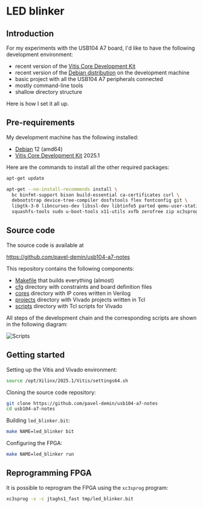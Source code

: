 # LED blinker

## Introduction

For my experiments with the USB104 A7 board, I'd like to have the following development environment:

- recent version of the [Vitis Core Development Kit](https://www.amd.com/en/products/software/adaptive-socs-and-fpgas/vitis.html)
- recent version of the [Debian distribution](https://www.debian.org/releases/bookworm) on the development machine
- basic project with all the USB104 A7 peripherals connected
- mostly command-line tools
- shallow directory structure

Here is how I set it all up.

## Pre-requirements

My development machine has the following installed:

- [Debian](https://www.debian.org/releases/bookworm) 12 (amd64)
- [Vitis Core Development Kit](https://www.amd.com/en/products/software/adaptive-socs-and-fpgas/vitis.html) 2025.1

Here are the commands to install all the other required packages:

```bash
apt-get update

apt-get --no-install-recommends install \
  bc binfmt-support bison build-essential ca-certificates curl \
  debootstrap device-tree-compiler dosfstools flex fontconfig git \
  libgtk-3-0 libncurses-dev libssl-dev libtinfo5 parted qemu-user-static \
  squashfs-tools sudo u-boot-tools x11-utils xvfb zerofree zip xc3sprog
```

## Source code

The source code is available at

<https://github.com/pavel-demin/usb104-a7-notes>

This repository contains the following components:

- [Makefile]($source$/Makefile) that builds everything (almost)
- [cfg]($source$/cfg) directory with constraints and board definition files
- [cores]($source$/cores) directory with IP cores written in Verilog
- [projects]($source$/projects) directory with Vivado projects written in Tcl
- [scripts]($source$/scripts) directory with Tcl scripts for Vivado

All steps of the development chain and the corresponding scripts are shown in the following diagram:

![Scripts](/img/scripts.png)

## Getting started

Setting up the Vitis and Vivado environment:

```bash
source /opt/Xilinx/2025.1/Vitis/settings64.sh
```

Cloning the source code repository:

```bash
git clone https://github.com/pavel-demin/usb104-a7-notes
cd usb104-a7-notes
```

Building `led_blinker.bit`:

```bash
make NAME=led_blinker bit
```

Configuring the FPGA:

```bash
make NAME=led_blinker run
```

## Reprogramming FPGA

It is possible to reprogram the FPGA using the `xc3sprog` program:

```bash
xc3sprog -v -c jtaghs1_fast tmp/led_blinker.bit
```

